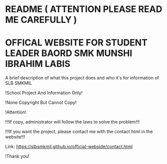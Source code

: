 # README ( ATTENTION PLEASE READ ME CAREFULLY )
# OFFICAL WEBSITE FOR STUDENT LEADER BAORD SMK MUNSHI IBRAHIM LABIS

A brief description of what this project does and who it's for information of SLB SMKMIL

!School Project And Information Only!

!None Copyright But Cannot Copy!

!Attention!

!!!If copy, administrator will follow the laws to solve the problem!!!

!!!If you want the project, please contact me with the contact html in the website!!!

Link: https://slbsmkmil.github.io/official-webside/contact.html

!Thank you!
